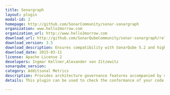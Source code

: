 ```yaml
---
title: Sonargraph
layout: plugin
modal-id: 2
homepage: http://github.com/SonarCommunity/sonar-sonargraph
organization: www.hello2morrow.com
organization_url: http://www.hello2morrow.com
download_url: http://github.com/SonarQubeCommunity/sonar-sonargraph/releases/download/sonar-sonargraph-plugin-3.5/sonar-sonargraph-plugin-3.5.jar
download_version: 3.5
download_description: Ensures compatibility with SonarQube 5.2 and higher
download_date: 2015-03-11
license: Apache License 2
developers: Ingmar Kellner,Alexander von Zitzewitz
sonarqube_version: 
category: Additional Metrics
description: Provides architecture governance features accompanied by metrics about cyclic dependencies and other structural aspects
details: This plugin can be used to check the conformance of your code base to a formal architecture definition created with Sonargraph 7. A free license is available to allow you to check and measure the overall coupling and the level of cyclic dependencies at the package level. Usually a high level of coupling and cyclic dependencies points to a high level of structural erosion. If structural erosion grows over a certain level this will have a negative impact on testability, maintainability and comprehensibility of your code.

---
```

